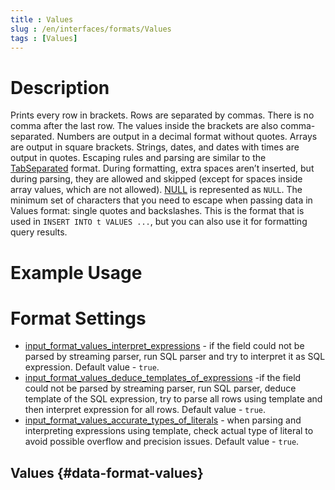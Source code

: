 ```yaml
---
title : Values
slug : /en/interfaces/formats/Values
tags : [Values]
---
```


# Description

Prints every row in brackets. Rows are separated by commas. There is no comma after the last row. 
The values inside the brackets are also comma-separated. Numbers are output in a decimal format without quotes. 
Arrays are output in square brackets. Strings, dates, and dates with times are output in quotes. Escaping rules and parsing are similar to the [TabSeparated](#tabseparated) format. 
During formatting, extra spaces aren’t inserted, but during parsing, they are allowed and skipped (except for spaces inside array values, which are not allowed). 
[NULL](/docs/en/sql-reference/syntax.md) is represented as `NULL`.
The minimum set of characters that you need to escape when passing data in Values ​​format: single quotes and backslashes.
This is the format that is used in `INSERT INTO t VALUES ...`, but you can also use it for formatting query results.

# Example Usage

# Format Settings

- [input_format_values_interpret_expressions](/docs/en/operations/settings/settings-formats.md/#input_format_values_interpret_expressions) - if the field could not be parsed by streaming parser, run SQL parser and try to interpret it as SQL expression. Default value - `true`.
- [input_format_values_deduce_templates_of_expressions](/docs/en/operations/settings/settings-formats.md/#input_format_values_deduce_templates_of_expressions) -if the field could not be parsed by streaming parser, run SQL parser, deduce template of the SQL expression, try to parse all rows using template and then interpret expression for all rows. Default value - `true`.
- [input_format_values_accurate_types_of_literals](/docs/en/operations/settings/settings-formats.md/#input_format_values_accurate_types_of_literals) - when parsing and interpreting expressions using template, check actual type of literal to avoid possible overflow and precision issues. Default value - `true`.

## Values {#data-format-values}

